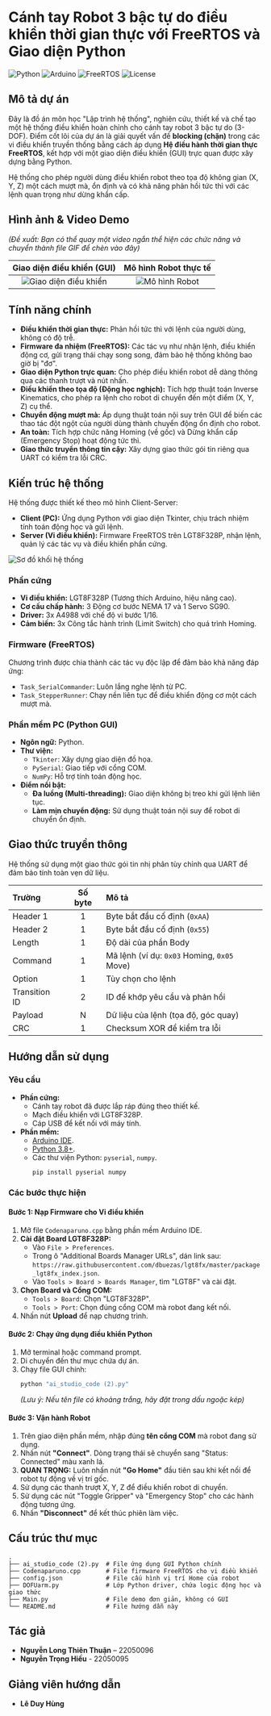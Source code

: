 # Cánh tay Robot 3 bậc tự do điều khiển thời gian thực với FreeRTOS và Giao diện Python

![Python](https://img.shields.io/badge/pythonanywhere-%232F9FD7.svg?style=for-the-badge&logo=pythonanywhere&logoColor=151515)
![Arduino](https://img.shields.io/badge/Arduino%20(C++)-orange)
![FreeRTOS](https://img.shields.io/badge/FreeRTOS-red)
![License](https://img.shields.io/badge/License-MIT-green)

## Mô tả dự án

Đây là đồ án môn học "Lập trình hệ thống", nghiên cứu, thiết kế và chế tạo một hệ thống điều khiển hoàn chỉnh cho cánh tay robot 3 bậc tự do (3-DOF). Điểm cốt lõi của dự án là giải quyết vấn đề **blocking (chặn)** trong các vi điều khiển truyền thống bằng cách áp dụng **Hệ điều hành thời gian thực FreeRTOS**, kết hợp với một giao diện điều khiển (GUI) trực quan được xây dựng bằng Python.

Hệ thống cho phép người dùng điều khiển robot theo tọa độ không gian (X, Y, Z) một cách mượt mà, ổn định và có khả năng phản hồi tức thì với các lệnh quan trọng như dừng khẩn cấp.

## Hình ảnh & Video Demo

*(Đề xuất: Bạn có thể quay một video ngắn thể hiện các chức năng và chuyển thành file GIF để chèn vào đây)*

| Giao diện điều khiển (GUI) | Mô hình Robot thực tế |
| :---: | :---: |
| ![Giao diện điều khiển](https://ibb.co/nhv9bHm) | ![Mô hình Robot](https://ibb.co/chzFy1Np) |

## Tính năng chính

- **Điều khiển thời gian thực:** Phản hồi tức thì với lệnh của người dùng, không có độ trễ.
- **Firmware đa nhiệm (FreeRTOS):** Các tác vụ như nhận lệnh, điều khiển động cơ, gửi trạng thái chạy song song, đảm bảo hệ thống không bao giờ bị "đơ".
- **Giao diện Python trực quan:** Cho phép điều khiển robot dễ dàng thông qua các thanh trượt và nút nhấn.
- **Điều khiển theo tọa độ (Động học nghịch):** Tích hợp thuật toán Inverse Kinematics, cho phép ra lệnh cho robot di chuyển đến một điểm (X, Y, Z) cụ thể.
- **Chuyển động mượt mà:** Áp dụng thuật toán nội suy trên GUI để biến các thao tác đột ngột của người dùng thành chuyển động ổn định cho robot.
- **An toàn:** Tích hợp chức năng Homing (về gốc) và Dừng khẩn cấp (Emergency Stop) hoạt động tức thì.
- **Giao thức truyền thông tin cậy:** Xây dựng giao thức gói tin riêng qua UART có kiểm tra lỗi CRC.

## Kiến trúc hệ thống

Hệ thống được thiết kế theo mô hình Client-Server:
- **Client (PC):** Ứng dụng Python với giao diện Tkinter, chịu trách nhiệm tính toán động học và gửi lệnh.
- **Server (Vi điều khiển):** Firmware FreeRTOS trên LGT8F328P, nhận lệnh, quản lý các tác vụ và điều khiển phần cứng.

![Sơ đồ khối hệ thống](link_den_hinh_anh/so_do_khoi.png)

### Phần cứng
- **Vi điều khiển:** LGT8F328P (Tương thích Arduino, hiệu năng cao).
- **Cơ cấu chấp hành:** 3 Động cơ bước NEMA 17 và 1 Servo SG90.
- **Driver:** 3x A4988 với chế độ vi bước 1/16.
- **Cảm biến:** 3x Công tắc hành trình (Limit Switch) cho quá trình Homing.

### Firmware (FreeRTOS)
Chương trình được chia thành các tác vụ độc lập để đảm bảo khả năng đáp ứng:
- `Task_SerialCommander`: Luôn lắng nghe lệnh từ PC.
- `Task_StepperRunner`: Chạy nền liên tục để điều khiển động cơ một cách mượt mà.

### Phần mềm PC (Python GUI)
- **Ngôn ngữ:** Python.
- **Thư viện:**
  - `Tkinter`: Xây dựng giao diện đồ họa.
  - `PySerial`: Giao tiếp với cổng COM.
  - `NumPy`: Hỗ trợ tính toán động học.
- **Điểm nổi bật:**
  - **Đa luồng (Multi-threading):** Giao diện không bị treo khi gửi lệnh liên tục.
  - **Làm mịn chuyển động:** Sử dụng thuật toán nội suy để robot di chuyển ổn định.

## Giao thức truyền thông
Hệ thống sử dụng một giao thức gói tin nhị phân tùy chỉnh qua UART để đảm bảo tính toàn vẹn dữ liệu.

| Trường | Số byte | Mô tả |
| :--- | :---: | :--- |
| Header 1 | 1 | Byte bắt đầu cố định (`0xAA`) |
| Header 2 | 1 | Byte bắt đầu cố định (`0x55`) |
| Length | 1 | Độ dài của phần Body |
| Command | 1 | Mã lệnh (ví dụ: `0x03` Homing, `0x05` Move) |
| Option | 1 | Tùy chọn cho lệnh |
| Transition ID | 2 | ID để khớp yêu cầu và phản hồi |
| Payload | N | Dữ liệu của lệnh (tọa độ, góc quay) |
| CRC | 1 | Checksum XOR để kiểm tra lỗi |

## Hướng dẫn sử dụng

### Yêu cầu
- **Phần cứng:**
  - Cánh tay robot đã được lắp ráp đúng theo thiết kế.
  - Mạch điều khiển với LGT8F328P.
  - Cáp USB để kết nối với máy tính.
- **Phần mềm:**
  - [Arduino IDE](https://www.arduino.cc/en/software).
  - [Python 3.8+](https://www.python.org/downloads/).
  - Các thư viện Python: `pyserial`, `numpy`.
    ```bash
    pip install pyserial numpy
    ```

### Các bước thực hiện

#### Bước 1: Nạp Firmware cho Vi điều khiển

1.  Mở file `Codenaparuno.cpp` bằng phần mềm Arduino IDE.
2.  **Cài đặt Board LGT8F328P:**
    - Vào `File > Preferences`.
    - Trong ô "Additional Boards Manager URLs", dán link sau: `https://raw.githubusercontent.com/dbuezas/lgt8fx/master/package_lgt8fx_index.json`.
    - Vào `Tools > Board > Boards Manager`, tìm "LGT8F" và cài đặt.
3.  **Chọn Board và Cổng COM:**
    - `Tools > Board`: Chọn "LGT8F328P".
    - `Tools > Port`: Chọn đúng cổng COM mà robot đang kết nối.
4.  Nhấn nút **Upload** để nạp chương trình.

#### Bước 2: Chạy ứng dụng điều khiển Python

1.  Mở terminal hoặc command prompt.
2.  Di chuyển đến thư mục chứa dự án.
3.  Chạy file GUI chính:
    ```bash
    python "ai_studio_code (2).py"
    ```
    *(Lưu ý: Nếu tên file có khoảng trắng, hãy đặt trong dấu ngoặc kép)*

#### Bước 3: Vận hành Robot

1.  Trên giao diện phần mềm, nhập đúng **tên cổng COM** mà robot đang sử dụng.
2.  Nhấn nút **"Connect"**. Dòng trạng thái sẽ chuyển sang "Status: Connected" màu xanh lá.
3.  **QUAN TRỌNG:** Luôn nhấn nút **"Go Home"** đầu tiên sau khi kết nối để robot tự động về vị trí gốc.
4.  Sử dụng các thanh trượt X, Y, Z để điều khiển robot di chuyển.
5.  Sử dụng các nút "Toggle Gripper" và "Emergency Stop" cho các hành động tương ứng.
6.  Nhấn **"Disconnect"** để kết thúc phiên làm việc.

## Cấu trúc thư mục
```
.
├── ai_studio_code (2).py  # File ứng dụng GUI Python chính
├── Codenaparuno.cpp       # File firmware FreeRTOS cho vi điều khiển
├── config.json            # File cấu hình vị trí Home của robot
├── DOFUarm.py             # Lớp Python driver, chứa logic động học và giao thức
├── Main.py                # File demo đơn giản, không có GUI
└── README.md              # File hướng dẫn này
```

## Tác giả
- **Nguyễn Long Thiên Thuận** – 22050096
- **Nguyễn Trọng Hiếu** - 22050095

## Giảng viên hướng dẫn
- **Lê Duy Hùng**
